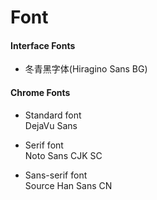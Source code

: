 # Font

#### Interface Fonts
* 冬青黑字体(Hiragino Sans BG)

#### Chrome Fonts  
* Standard font   
DejaVu Sans

* Serif font  
Noto Sans CJK SC

* Sans-serif font  
Source Han Sans CN

